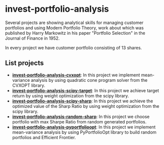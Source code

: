 # invest-portfolio-analysis
Several projects are showing analytical skills for managing customer portfolios and using Modern Portfolio Theory, work about which was published by Harry Markowitz in his paper "Portfolio Selection" in the Journal of Finance in 1952.

In every project we have customer portfolio consisting of 13 shares.
## List projects
- [__invest-portfolio-analysis-cvxopt__](invest-portfolio-analysis-cvxopt.ipynb): In this project we implement mean-variance analysis by using quadratic cone program solver from the CVXOPT library.
- [__invest-portfolio-analysis-scipy-target__](invest-portfolio-analysis-scipy-target.ipynb): In this project we achieve target return by using weight optimization from the scipy library.
- [__invest-portfolio-analysis-scipy-sharp__](invest-portfolio-analysis-scipy-sharp.ipynb): In this project we achieve the optimized value of the Sharp Ratio by using weight optimization from the scipy library.
- [__invest-portfolio-analysis-random-sharp__](invest-portfolio-analysis-random-sharp.ipynb): In this project we choose portfolio with max Sharpe Ratio from random generated portfolios.
- [__invest-portfolio-analysis-pyportfolioopt__](invest-portfolio-analysis-pyportfolioopt.ipynb): In this project we implement mean-variance analysis by using PyPortfolioOpt library to build random portfolios and Efficient Frontier.
